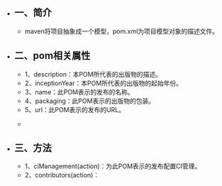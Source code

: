 - ## 一、简介
	- maven将项目抽象成一个模型，pom.xml为项目模型对象的描述文件。
- ## 二、pom相关属性
	- 1、description：本POM所代表的出版物的描述。
	- 2、inceptionYear：本POM所代表的出版物的起始年份。
	- 3、name：此POM表示的发布的名称。
	- 4、packaging：此POM表示的出版物的包装。
	- 5、url：此POM表示的发布的URL。
	- ```groovy
	  ```
- ## 三、方法
	- 1、ciManagement(action)：为此POM表示的发布配置CI管理。
	- 2、contributors(action)：